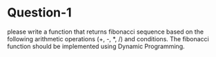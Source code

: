 # Question-1
please write a function that returns fibonacci sequence based on the following arithmetic operations (+, -, *, /) and conditions. The fibonacci function should be implemented using Dynamic Programming.
